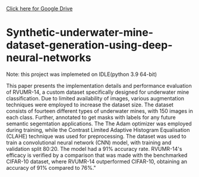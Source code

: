 [Click here for Google Drive](https://drive.google.com/drive/u/1/folders/1iBngNqF4Kyruc1Lf6ujNtj2b8tt2So46)

# Synthetic-underwater-mine-dataset-generation-using-deep-neural-networks
 Note: this project was implemeted on IDLE(python 3.9 64-bit)
 
This paper presents the implementation details and performance evaluation of RVUMR-14, a custom dataset specifically designed for underwater mine classification. Due to limited availability of images, various augmentation techniques were employed to increase the dataset size. The dataset consists of fourteen different types of underwater mines, with 150 images in each class. Further, annotated to get masks with labels for any future semantic segemtation applications. The The Adam optimizer was employed during training, while the Contrast Limited Adaptive Histogram Equalisation (CLAHE) technique was used for preprocessing. The dataset was used to train a convolutional neural network (CNN) model, with training and validation split 80:20. The model had a 91% accuracy rate. RVUMR-14's efficacy is verified by a comparison that was made with the benchmarked CIFAR-10 dataset, where RVUMR-14 outperformed CIFAR-10, obtaining an accuracy of 91% compared to 76%."
